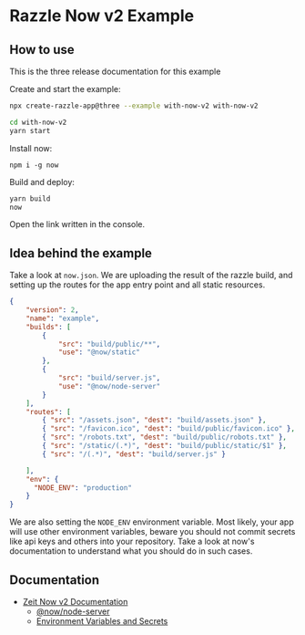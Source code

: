 # Razzle Now v2 Example

## How to use

<!-- START install generated instructions please keep comment here to allow auto update -->
<!-- DON'T EDIT THIS SECTION, INSTEAD RE-RUN yarn update-examples TO UPDATE -->
This is the three release documentation for this example

Create and start the example:

```bash
npx create-razzle-app@three --example with-now-v2 with-now-v2

cd with-now-v2
yarn start
```
<!-- END install generated instructions please keep comment here to allow auto update -->

Install now:

```
npm i -g now
```

Build and deploy:

```bash
yarn build
now
```

Open the link written in the console.

## Idea behind the example

Take a look at `now.json`. We are uploading the result of the razzle build, and setting up the routes for the app entry point and all static resources.

```json
{
    "version": 2,
    "name": "example",
    "builds": [
        {
            "src": "build/public/**",
            "use": "@now/static"
        },
        {
            "src": "build/server.js",
            "use": "@now/node-server"
        }
    ],
    "routes": [
        { "src": "/assets.json", "dest": "build/assets.json" },
        { "src": "/favicon.ico", "dest": "build/public/favicon.ico" },
        { "src": "/robots.txt", "dest": "build/public/robots.txt" },
        { "src": "/static/(.*)", "dest": "build/public/static/$1" },
        { "src": "/(.*)", "dest": "build/server.js" }

    ],
    "env": {
      "NODE_ENV": "production"
    }
}
```

We are also setting the `NODE_ENV` environment variable. Most likely, your app will use other environment variables, beware you should not commit secrets like api keys and others into your repository. Take a look at now's documentation to understand what you should do in such cases.

## Documentation

* [Zeit Now v2 Documentation](https://zeit.co/docs/v2/)
  * [@now/node-server](https://zeit.co/docs/v2/deployments/official-builders/node-js-server-now-node-server/)
  * [Environment Variables and Secrets](https://zeit.co/docs/v2/deployments/environment-variables-and-secrets/)
